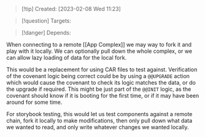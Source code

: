 
>[!tip] Created: [2023-02-08 Wed 11:23]

>[!question] Targets: 

>[!danger] Depends: 

When connecting to a remote [[App Complex]] we may way to fork it and play with it locally.  We can optionally pull down the whole complex, or we can allow lazy loading of data for the local fork.

This would be a replacement for using CAR files to test against.  Verification of the covenant logic being correct could be by using a `@@UPGRADE` action which would cause the covenant to check its logic matches the data, or do the upgrade if required.  This might be just part of the `@@INIT` logic, as the covenant should know if it is booting for the first time, or if it may have been around for some time.

For storybook testing, this would let us test components against a remote chain, fork it locally to make modifications, then only pull down what data we wanted to read, and only write whatever changes we wanted locally.
